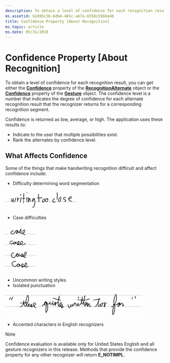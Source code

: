 ```yaml
---
description: To obtain a level of confidence for each recognition result, you can get either the Confidence property of the RecognitionAlternate object or the Confidence property of the Gesture object.
ms.assetid: b2495c5b-6db4-401c-ab7a-6556c55bbe46
title: Confidence Property [About Recognition]
ms.topic: article
ms.date: 05/31/2018
---
```


# Confidence Property \[About Recognition\]

To obtain a level of confidence for each recognition result, you can get either the [**Confidence**](/windows/desktop/api/msinkaut/nf-msinkaut-iinkrecognitionalternate-get_confidence) property of the [**RecognitionAlternate**](/windows/desktop/api/msinkaut/nn-msinkaut-iinkrecognitionalternate) object or the [**Confidence**](/windows/desktop/api/msinkaut/nf-msinkaut-iinkgesture-get_confidence) property of the [**Gesture**](/windows/desktop/api/msinkaut/nn-msinkaut-iinkgesture) object. The confidence level is a number that indicates the degree of confidence for each alternate recognition result that the recognizer returns for a corresponding recognition segment.

Confidence is returned as low, average, or high. The application uses these results to:

-   Indicate to the user that multiple possibilities exist.
-   Rank the alternates by confidence level.

## What Affects Confidence

Some of the things that make handwriting recognition difficult and affect confidence include:

-   Difficulty determining word segmentation

![image showing writing that is too close](images/5c5d1c42-cbd1-46d0-a6f8-653f204f52cd.jpg)

-   Case difficulties

![image showing difficulties with handwritten versions of the word "case"](images/1bdfb2e3-06ac-4c49-a39b-f0be51aed0e8.jpg)

-   Uncommon writing styles
-   Isolated punctuation

![image showing quotation marks that are too far away from text](images/743364b3-af62-4775-9d0d-f13f6e36c922.jpg)

-   Accented characters in English recognizers

> [!Note]  
> Confidence evaluation is available only for United States English and all gesture recognizers in this release. Methods that provide the confidence property for any other recognizer will return **E\_NOTIMPL**.

 

 

 



